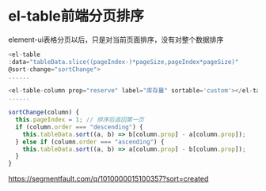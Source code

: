 # el-table前端分页排序
element-ui表格分页以后，只是对当前页面排序，没有对整个数据排序

```js
<el-table            
:data="tableData.slice((pageIndex-)*pageSize,pageIndex*pageSize)"
@sort-change="sortChange">
......

<el-table-column prop="reserve" label="库存量" sortable='custom'></el-table-column>
......

sortChange(column) {
  this.pageIndex = 1; // 排序后返回第一页
  if (column.order === "descending") {
    this.tableData.sort((a, b) => b[column.prop] - a[column.prop]);
  } else if (column.order === "ascending") {
    this.tableData.sort((a, b) => a[column.prop] - b[column.prop]);
  }
}

```

https://segmentfault.com/q/1010000015100357?sort=created


